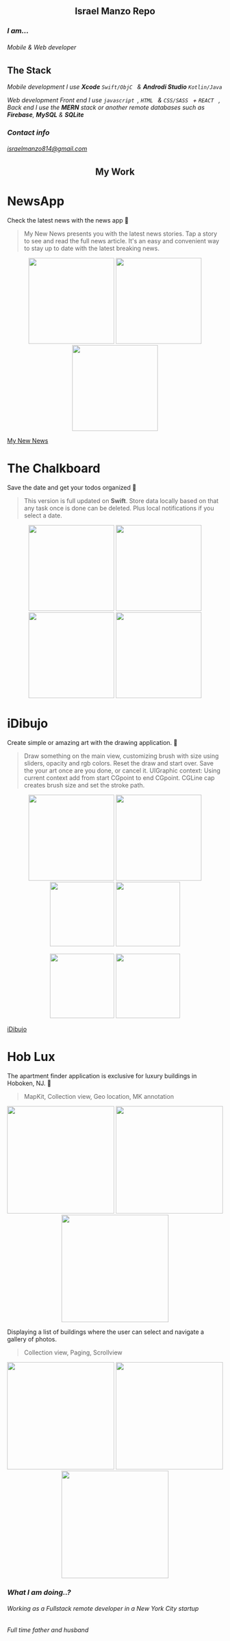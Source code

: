 <div align="center">
    <h2>Israel Manzo Repo</h2>
</div>

### *I am...*
###### *Mobile & Web developer*

## The Stack

*Mobile development I use  __Xcode__ ```Swift/ObjC ``` & __Androdi Studio__ ```Kotlin/Java ```* 

*Web development Front end I use ```javascript ```, ```HTML ``` & ```CSS/SASS ``` + ```REACT ```  , Back end I use the __MERN__ stack or another remote databases such as __Firebase__, __MySQL__ & __SQLite__*

### *Contact info*

###### *israelmanzo814@gmail.com*

<div align="center">
    <h2>My Work</h2>
</div>

# NewsApp
Check the latest news with the news app :newspaper:

> My New News presents you with the latest news stories. Tap a story to see and read the full news article. It's an easy and convenient way to stay up to date with the latest breaking news.

<p align="center">
<img src="/img/one.png" width="200"> <img src="/img/two.png" width="200"> <img src="/img/three.png" width="200">
</p>

[My New News](https://itunes.apple.com/us/app/my-new-news/id1210234219?mt=8)

# The Chalkboard 

Save the date and get your todos organized :iphone:

> This version is full updated on **Swift**. Store data locally based on that any task once is done can be deleted. Plus local notifications if you select a date.

<p align="center">
<img src="/img/chalk/one.png" width="200"> <img src="/img/chalk/two.png" width="200"> <img src="/img/chalk/three.png" width="200"> <img src="/img/chalk/save.png" width="200">
</p>

# iDibujo
Create simple or amazing art with the drawing application. :iphone:

> Draw something on the main view, customizing brush with size using sliders, opacity and rgb colors.  Reset the draw and start over. Save the your art once are you done, or cancel it. UIGraphic context: Using current context add from start CGpoint to end CGpoint. CGLine cap creates brush size and set the stroke path.

<p align="center">
<img src="/img/dibujo/main.png" width="200"> <img src="/img/dibujo/setting.png" width="200"> 
<img src="/img/dibujo/dib-and.png" width="150"> <img src="/img/dibujo/dib-and2.png" width="150"> 
</p>

<p align="center">
<img src="/img/dibujo/dib-and.png" width="150"> <img src="/img/dibujo/dib-and2.png" width="150"> 
</p>

[iDibujo](https://apps.apple.com/us/app/idibujo/id1237783038)

# Hob Lux

The apartment finder application is exclusive for luxury buildings in Hoboken, NJ. :iphone:

> MapKit, Collection view, Geo location, MK annotation

<p align="center">
    <img src="/img/hob/main.png" width="250"> <img src="/img/hob/two.png" width="250"> <img src="/img/hob/map.png" width="250">
</p>

Displaying a list of buildings where the user can select and navigate a gallery of photos.

> Collection view, Paging, Scrollview

<p align="center">
    <img src="/img/hob/list.png" width="250"> <img src="/img/hob/page.png" width="250"> <img src="/img/hob/four.png" width="250">
</p>  

### *What I am doing..?*

###### *Working as a Fullstack remote developer in a New York City startup*

###### *Full time father and husband*